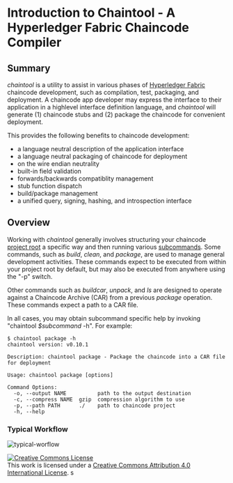 # Introduction to Chaintool - A Hyperledger Fabric Chaincode Compiler

## Summary

_chaintool_ is a utility to assist in various phases of [Hyperledger Fabric](https://github.com/hyperledger/fabric) chaincode development, such as compilation, test, packaging, and deployment.  A chaincode app developer may express the interface to their application in a highlevel interface definition language, and _chaintool_ will generate (1) chaincode stubs and (2) package the chaincode for convenient deployment.

This provides the following benefits to chaincode development:

- a language neutral description of the application interface
- a language neutral packaging of chaincode for deployment
- on the wire endian neutrality
- built-in field validation
- forwards/backwards compatiblity management
- stub function dispatch
- build/package management
- a unified query, signing, hashing, and introspection interface 

## Overview

Working with _chaintool_ generally involves structuring your chaincode [project root](./application-development.md#project-structure) a specific way and then running various [subcommands](./command-reference.md).  Some commands, such as _build_, _clean_, and _package_, are used to manage general development activities.  These commands expect to be executed from within your project root by default, but may also be executed from anywhere using the "-p" switch.

Other commands such as _buildcar_, _unpack_, and _ls_ are designed to operate against a Chaincode Archive (CAR) from a previous _package_ operation.  These commands expect a path to a CAR file.

In all cases, you may obtain subcommand specific help by invoking "chaintool _$subcommand_ -h".  For example:

```
$ chaintool package -h
chaintool version: v0.10.1

Description: chaintool package - Package the chaincode into a CAR file for deployment

Usage: chaintool package [options]

Command Options:
  -o, --output NAME          path to the output destination
  -c, --compress NAME  gzip  compression algorithm to use
  -p, --path PATH      ./    path to chaincode project
  -h, --help
```

### Typical Workflow

![typical-worflow](images/typical-workflow.png)



<a rel="license" href="http://creativecommons.org/licenses/by/4.0/"><img alt="Creative Commons License" style="border-width:0" src="https://i.creativecommons.org/l/by/4.0/88x31.png" /></a><br />This work is licensed under a <a rel="license" href="http://creativecommons.org/licenses/by/4.0/">Creative Commons Attribution 4.0 International License</a>.
s
